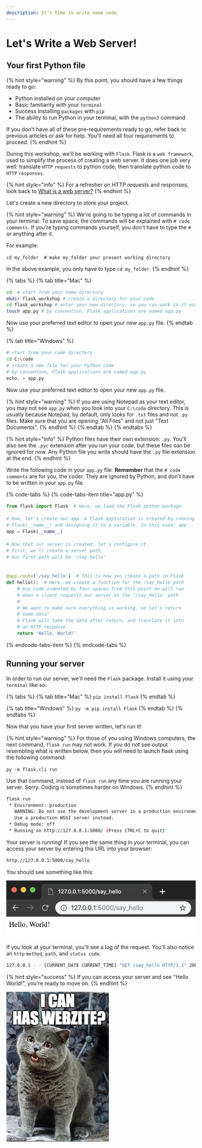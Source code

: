 ```yaml
---
description: It's time to write some code.
---
```


# Let's Write a Web Server!

## Your first Python file

{% hint style="warning" %}
By this point, you should have a few things ready to go:

* Python installed on your computer
* Basic familiarity with your `terminal`
* Success installing `packages` with `pip`
* The ability to run Python in your terminal, with the `python3` command

If you don't have all of these pre-requirements ready to go, refer back to previous articles or ask for help. You'll need all four requirements to proceed.
{% endhint %}

During this workshop, we'll be working with `Flask`. Flask is a `web framework`, used to simplify the process of creating a web server. It does one job very well: translate `HTTP` `requests` to python code, then translate python code to `HTTP` `responses`.

{% hint style="info" %}
For a refresher on HTTP requests and responses, look back to [What is a web server?](../hello-world/what-is-a-web-server.md)
{% endhint %}

Let's create a new directory to store your project.

{% hint style="warning" %}
We're going to be typing a lot of commands in your terminal. To save space, the commands will be explained with `# code comments`. If you're typing commands yourself, you don't have to type the `#` or anything after it.

For example:

`cd my_folder  # make my_folder your present working directory`

In the above example, you only have to type `cd my_folder`.
{% endhint %}

{% tabs %}
{% tab title="Mac" %}


```bash
cd  # start from your home directory
mkdir flask_workshop # create a directory for your code
cd flask_workshop # enter your new directory, so you can work in it easily
touch app.py # by convention, Flask applications are named app.py
```

Now use your preferred text editor to open your new `app.py` file.
{% endtab %}

{% tab title="Windows" %}
```bash
# start from your code directory
cd C:\code
# create a new file for your Python code
# by convention, Flask applications are named app.py
echo. > app.py
```

Now use your preferred text editor to open your new `app.py` file.

{% hint style="warning" %}
If you are using Notepad as your text editor, you may not see `app.py` when you look into your `C:\code` directory. This is usually because Notepad, by default, only looks for `.txt` files and not `.py` files. Make sure that you are opening "All Files" and not just "Text Documents".
{% endhint %}
{% endtab %}
{% endtabs %}

{% hint style="info" %}
Python files have their own extension: `.py`. You'll also see the `.pyc` extension after you run your code, but these files can be ignored for now. Any Python file you write should have the `.py` file extension at the end.
{% endhint %}

Write the following code in your `app.py` file. **Remember** that the `# code comments` are for you, the coder. They are ignored by Python, and don't have to be written in your `app.py` file.

{% code-tabs %}
{% code-tabs-item title="app.py" %}
```python
from flask import Flask  # Here, we load the Flask python package

# Now, let's create our app. A Flask application is created by running
# Flask(__name__) and assigning it to a variable. In this case: app
app = Flask(__name__)

# Now that our server is created, let's configure it.
# First, we'll create a server path.
# Our first path will be '/say_hello'


@app.route('/say_hello')  # This is how you create a path in Flask
def hello():  # Here, we create a function for the /say_hello path
    # Any code indented by four spaces from this point on will run
    # when a client requests our server at the '/say_hello' path
    #
    # We want to make sure everything is working, so let's return
    # some data!
    # Flask will take the data after return, and translate it into
    # an HTTP response.
    return 'Hello, World!'

```
{% endcode-tabs-item %}
{% endcode-tabs %}

## Running your server

In order to run our server, we'll need the `Flask` package. Install it using your `terminal` like so:

{% tabs %}
{% tab title="Mac" %}
`pip install Flask`
{% endtab %}

{% tab title="Windows" %}
`py -m pip install Flask`
{% endtab %}
{% endtabs %}

Now that you have your first server written, let's run it!

{% hint style="warning" %}
For those of you using Windows computers, the next command, `flask run` may not work. If you do not see output resembling what is written below, then you will need to launch flask using the following command:

`py -m flask.cli run`

Use that command, instead of `flask run` any time you are running your server. Sorry. Coding is sometimes harder on Windows.
{% endhint %}

```bash
flask run
 * Environment: production
   WARNING: Do not use the development server in a production environment.
   Use a production WSGI server instead.
 * Debug mode: off
 * Running on http://127.0.0.1:5000/ (Press CTRL+C to quit)
```

Your server is running! If you see the same thing in your terminal, you can access your server by entering this URL into your browser: 

```bash
http://127.0.0.1:5000/say_hello
```

You should see something like this:

![](../.gitbook/assets/image%20%283%29.png)

If you look at your terminal, you'll see a log of the request. You'll also notice an `http` `method`, `path`, and `status code`.

```bash
127.0.0.1 - - [CURRENT_DATE CURRENT_TIME] "GET /say_hello HTTP/1.1" 200 -
```

{% hint style="success" %}
If you can access your server and see "Hello World!", you're ready to move on.
{% endhint %}

![Yes, you can!](../.gitbook/assets/image%20%2816%29.png)

